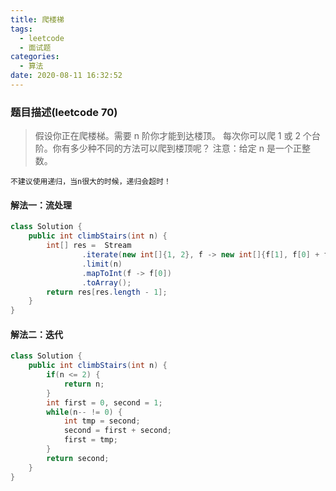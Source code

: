 ```yaml
---
title: 爬楼梯
tags:
  - leetcode
  - 面试题
categories:
  - 算法
date: 2020-08-11 16:32:52
---
```


### 题目描述(leetcode 70)
> 假设你正在爬楼梯。需要 n 阶你才能到达楼顶。
每次你可以爬 1 或 2 个台阶。你有多少种不同的方法可以爬到楼顶呢？
注意：给定 n 是一个正整数。

    不建议使用递归，当n很大的时候，递归会超时！

<!--more-->
#### 解法一：流处理
```java
class Solution {
    public int climbStairs(int n) {
        int[] res =  Stream
                .iterate(new int[]{1, 2}, f -> new int[]{f[1], f[0] + f[1]})
                .limit(n)
                .mapToInt(f -> f[0])
                .toArray();
        return res[res.length - 1];
    }
}
```

#### 解法二：迭代
```java
class Solution {
    public int climbStairs(int n) {
        if(n <= 2) {
            return n;
        }
        int first = 0, second = 1;
        while(n-- != 0) {
            int tmp = second;
            second = first + second;
            first = tmp;
        }
        return second;
    }
}
```